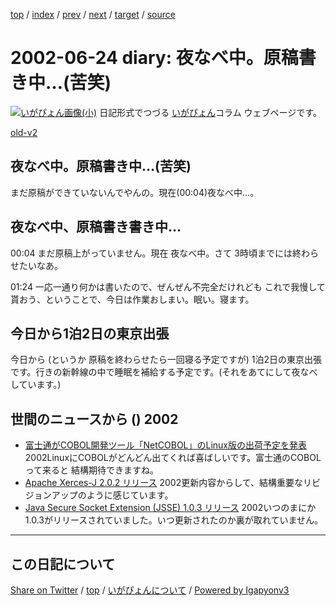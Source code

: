 [top](../index.html) 
 / [index](index.html) 
 / [prev](ig020621.html) 
 / [next](ig020625.html) 
 / [target](https://igapyon.github.io/diary/2002/ig020624.html) 
 / [source](https://github.com/igapyon/diary/blob/gh-pages/2002/ig020624.src.md) 

2002-06-24 diary: 夜なべ中。原稿書き中…(苦笑)
=====================================================================================================
[![いがぴょん画像(小)](https://igapyon.github.io/diary/images/iga200306s.jpg "いがぴょん")](https://igapyon.github.io/diary/memo/memoigapyon.html) 日記形式でつづる [いがぴょん](https://igapyon.github.io/diary/memo/memoigapyon.html)コラム ウェブページです。

[old-v2](ig020624-orig.html)

## 夜なべ中。原稿書き中…(苦笑)

まだ原稿ができていないんでやんの。現在(00:04)夜なべ中…。


## 夜なべ中、原稿書き書き中…

00:04 まだ原稿上がっていません。現在 夜なべ中。さて 3時頃までには終わらせたいなあ。

01:24 一応一通り何かは書いたので、ぜんぜん不完全だけれども これで我慢して貰おう、ということで、今日は作業おしまい。眠い。寝ます。

## 今日から1泊2日の東京出張

今日から (というか 原稿を終わらせたら一回寝る予定ですが) 1泊2日の東京出張です。行きの新幹線の中で睡眠を補給する予定です。(それをあてにして夜なべしています。)

## 世間のニュースから () 2002

* [富士通がCOBOL開発ツール「NetCOBOL」のLinux版の出荷予定を発表](http://biztech.nikkeibp.co.jp/wcs/show/leaf?CID=onair/biztech/comp/191887)  2002LinuxにCOBOLがどんどん出てくれば喜ばしいです。富士通のCOBOLって来ると 結構期待できますね。
* [Apache Xerces-J 2.0.2 リリース](http://xml.apache.org/xerces2-j/index.html)  2002更新内容からして、結構重要なリビジョンアップのように感じています。
* [Java Secure Socket Extension (JSSE) 1.0.3 リリース](http://java.sun.com/products/jsse/index-103.html)  2002いつのまにか 1.0.3がリリースされていました。いつ更新されたのか裏が取れていません。


----------------------------------------------------------------------------------------------------

## この日記について

[Share on Twitter](https://twitter.com/intent/tweet?hashtags=igapyon%2Cdiary%2C%E3%81%84%E3%81%8C%E3%81%B4%E3%82%87%E3%82%93&text=%E5%A4%9C%E3%81%AA%E3%81%B9%E4%B8%AD%E3%80%82%E5%8E%9F%E7%A8%BF%E6%9B%B8%E3%81%8D%E4%B8%AD%E2%80%A6%28%E8%8B%A6%E7%AC%91%29&url=https%3A%2F%2Figapyon.github.io%2Fdiary%2F2002%2Fig020624.html) / [top](../index.html) / [いがぴょんについて](https://igapyon.github.io/diary/memo/memoigapyon.html) / [Powered by Igapyonv3](https://github.com/igapyon/igapyonv3)

